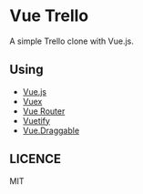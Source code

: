 # Vue Trello

A simple Trello clone with Vue.js.

## Using

- [Vue.js](https://github.com/vuejs/vue)
- [Vuex](https://github.com/vuejs/vuex)
- [Vue Router](https://github.com/vuejs/vue-router)
- [Vuetify](https://github.com/vuetifyjs/vuetify)
- [Vue.Draggable](https://github.com/SortableJS/Vue.Draggable)

## LICENCE

MIT
